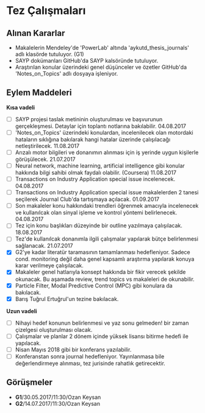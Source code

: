 # Tez Çalışmaları

## Alınan Kararlar

- Makalelerin Mendeley'de 'PowerLab' altında 'aykutd_thesis_journals' adlı klasörde tutuluyor. (G1)
- SAYP dokümanları GitHub'da SAYP kalsöründe tutuluyor.
- Araştırılan konular üzerindeki genel düşünceler ve özetler GitHub'da 'Notes_on_Topics' adlı dosyaya işleniyor.

## Eylem Maddeleri

**Kısa vadeli**
- [ ] SAYP projesi taslak metininin oluşturulması ve başvurunun gerçekleşmesi. Detaylar için toplantı notlarına bakılabilir. 04.08.2017
- [ ] 'Notes_on_Topics' üzerindeki konulardan, incelenilecek olan motordaki hataların sıklığına bakılarak hangi hatalar üzerinde çalışılacağı netleştirilecek. 11.08.2017
- [ ] Arızalı motor bilgileri ve donanımın alınması için iş yerinde uygun kişilerle görüşülecek. 21.07.2017
- [ ] Neural network, machine learning, artificial intelligence gibi konular hakkında bilgi sahibi olmak faydalı olabilir. (Coursera) 11.08.2017
- [ ] Transactions on Industry Application special issue incelenecek. 04.08.2017
- [ ] Transactions on Industry Application special issue makalelerden 2 tanesi seçilerek Journal Club'da tartışmaya açılacak. 01.09.2017
- [ ] Son makaleler konu hakkındaki trendleri öğrenmek amacıyla incelenecek ve kullanılcak olan sinyal işleme ve kontrol yöntemi belirlenecek. 04.08.2017
- [ ] Tez için konu başlıkları düzeyinde bir outline yazılmaya çalışılacak. 18.08.2017
- [ ] Tez'de kullanılcak donanımla ilgili çalışmalar yapılarak bütçe belirlenmesi sağlanacak. 21.07.2017
- [x] G2'ye kadar literatür taramasının tamamlanması hedefleniyor. Sadece cond. monitoring değil daha genel kapsamlı araştırma yapılarak konuya karar verilmeye çalışılacak.
- [x] Makaleler genel hatlarıyla konsept hakkında bir fikir verecek şekilde okunacak. Bu aşamada review, trend topics vs makaleleri de okunabilir.
- [x] Particle Filter, Modal Predictive Control (MPC) gibi konulara da bakılacak.
- [x] Barış Tuğrul Ertuğrul'un tezine bakılacak.

**Uzun vadeli**
- [ ] Nihayi hedef konunun belirlenmesi ve yaz sonu gelmeden! bir zaman çizelgesi oluşturulması olacak.
- [ ] Çalışmalar ve planlar 2 dönem içinde yüksek lisansı bitirme hedefi ile yapılacak.
- [ ] Nisan Mayıs 2018 gibi bir konferans yazılabilir.
- [ ] Konferanstan sonra journal hedefleniyor. Yayınlanmasa bile değerlendirmeye alınması, tez jurisinde rahatlık getirecektir.

## Görüşmeler

- **G1**/30.05.2017/11:30/Ozan Keysan
- **G2**/14.07.2017/11:30/Ozan Keysan
